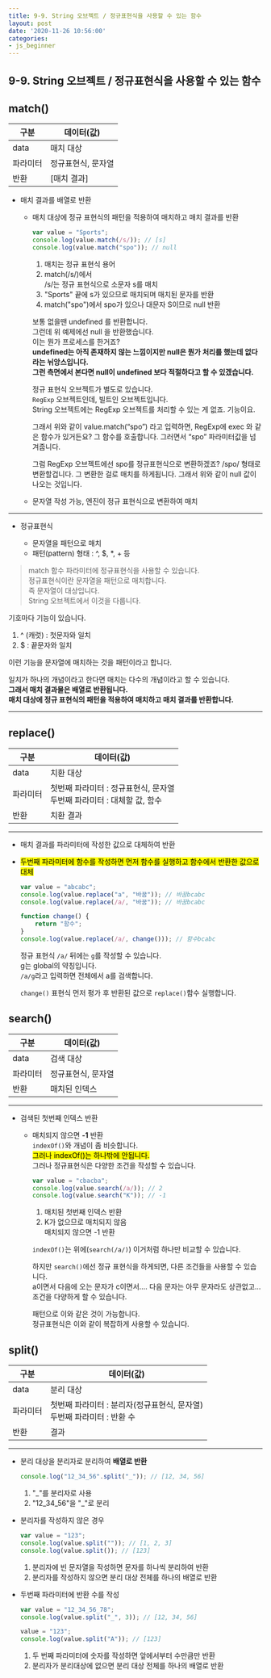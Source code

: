 ```yaml
---
title: 9-9. String 오브젝트 / 정규표현식을 사용할 수 있는 함수
layout: post
date: '2020-11-26 10:56:00'
categories:
- js_beginner
---
```


## 9-9. String 오브젝트 / 정규표현식을 사용할 수 있는 함수

## match()

|구분|데이터(값)|
|---|---------|
|data|매치 대상|
|파라미터|정규표현식, 문자열|
|반환|[매치 결과]|

* 매치 결과를 배열로 반환

    * 매치 대상에 정규 표현식의 패턴을 적용하여 매치하고 매치 결과를 반환
    
        ```javascript
        var value = "Sports";
        console.log(value.match(/s/)); // [s]
        console.log(value.match("spo")); // null
        ```
        
        1. 매치는 정규 표현식 용어
        2. match(/s/)에서  
           /s/는 정규 표현식으로 소문자 s를 매치
        3. "Sports" 끝에 s가 있으므로 매치되며 매치된 문자를 반환
        4. match("spo")에서 spo가 있으나 대문자 S이므로 null 반환
        
        보통 없을땐 undefined 를 반환합니다.  
        그런데 위 예제에선 null 을 반환했습니다.  
        이는 뭔가 프로세스를 한거죠?  
        **undefined는 아직 존재하지 않는 느낌이지만 null은 뭔가 처리를 했는데 없다라는 뉘앙스입니다.**  
        **그런 측면에서 본다면 null이 undefined 보다 적절하다고 할 수 있겠습니다.**
        
        정규 표현식 오브젝트가 별도로 있습니다.  
        `RegExp` 오브젝트인데, 빌트인 오브젝트입니다.  
        String 오브젝트에는 RegExp 오브젝트를 처리할 수 있는 게 없죠. 기능이요.
        
        그래서 위와 같이 value.match(“spo”) 라고 입력하면,
        RegExp에 exec 와 같은 함수가 있거든요?
        그 함수를 호출합니다.
        그러면서 “spo” 파라미터값을 넘겨줍니다.
        
        그럼 RegExp 오브젝트에선 spo를 정규표현식으로 변환하겠죠?
        /spo/ 형태로 변환할겁니다.
        그 변환한 걸로 매치를 하게됩니다.
        그래서 위와 같이 null 값이 나오는 것입니다.
        
    * 문자열 작성 가능, 엔진이 정규 표현식으로 변환하여 매치
    
---

* 정규표현식

    * 문자열을 패턴으로 매치
    * 패턴(pattern) 형태 : ^, $, *, + 등
    
>match 함수 파라미터에 정규표현식을 사용할 수 있습니다.  
>정규표현식이란 문자열을 패턴으로 매치합니다.  
>즉 문자열이 대상입니다.  
>String 오브젝트에서 이것을 다룹니다.

기호마다 기능이 있습니다.

1. ^ (캐럿) : 첫문자와 일치
2. $ : 끝문자와 일치

이런 기능을 문자열에 매치하는 것을 패턴이라고 합니다.

일치가 하나의 개념이라고 한다면 매치는 다수의 개념이라고 할 수 있습니다.  
**그래서 매치 결과물은 배열로 반환됩니다.**  
**매치 대상에 정규 표현식의 패턴을 적용하여 매치하고 매치 결과를 반환합니다.**

---

## replace()

|구분|데이터(값)|
|---|---------|
|data|치환 대상|
|파라미터|첫번째 파라미터 : 정규표현식, 문자열 <br> 두번째 파라미터 : 대체할 값, 함수|
|반환|치환 결과|

---

* 매치 결과를 파라미터에 작성한 값으로 대체하여 반환
* <mark>두번째 파라미터에 함수를 작성하면 먼저 함수를 실행하고 함수에서 반환한 값으로 대체</mark>

    ```javascript
    var value = "abcabc";
    console.log(value.replace("a", "바꿈")); // 바꿈bcabc
    console.log(value.replace(/a/, "바꿈")); // 바꿈bcabc
    
    function change() {
        return "함수";
    }
    console.log(value.replace(/a/, change())); // 함수bcabc
    ```
    
    정규 표현식 `/a/` 뒤에는 `g`를 작성할 수 있습니다.  
    g는 global의 약칭입니다.  
    `/a/g`라고 입력하면 전체에서 a를 검색합니다.
    
    `change()` 표현식 먼저 평가 후 반환된 값으로 `replace()`함수 실행합니다.
    
## search()

|구분|데이터(값)|
|---|---------|
|data|검색 대상|
|파라미터|정규표현식, 문자열|
|반환|매치된 인덱스|

---

* 검색된 첫번째 인덱스 반환

    * 매치되지 않으면 **-1** 반환  
      `indexOf()`와 개념이 좀 비슷합니다.  
      <mark>그러나 indexOf()는 하나밖에 안됩니다.</mark>  
      그러나 정규표현식은 다양한 조건을 작성할 수 있습니다.
      
        ```javascript
        var value = "cbacba";
        console.log(value.search(/a/)); // 2
        console.log(value.search("K")); // -1
        ```
        
        1. 매치된 첫번째 인덱스 반환
        2. K가 없으므로 매치되지 않음  
           매치되지 않으면 -1 반환
           
        `indexOf()`는 위에(`search(/a/)`) 이거처럼 하나만 비교할 수 있습니다.  
        
        하지만 `search()`에선 정규 표현식을 하게되면, 다른 조건들을 사용할 수 있습니다.  
        a이면서 다음에 오는 문자가 c이면서.... 다음 문자는 아무 문자라도 상관없고...  
        조건을 다양하게 할 수 있습니다.
        
        패턴으로 이와 같은 것이 가능합니다.  
        정규표현식은 이와 같이 복잡하게 사용할 수 있습니다.
        
## split()

|구분|데이터(값)|
|---|---------|
|data|분리 대상|
|파라미터|첫번째 파라미터 : 분리자(정규표현식, 문자열) <br> 두번째 파라미터 : 반환 수|
|반환|결과|

--- 

* 분리 대상을 분리자로 분리하여 **배열로 반환**

    ```javascript
    console.log("12_34_56".split("_")); // [12, 34, 56]
    ```
    
    1. "_"를 분리자로 사용
    2. "12_34_56"을 "_"로 분리

* 분리자를 작성하지 않은 경우

    ```javascript
    var value = "123";
    console.log(value.split("")); // [1, 2, 3]
    console.log(value.split()); // [123]
    ```
    
    1. 분리자에 빈 문자열을 작성하면 문자를 하나씩 분리하여 반환
    2. 분리자를 작성하지 않으면 분리 대상 전체를 하나의 배열로 반환

* 두번째 파라미터에 반환 수를 작성

    ```javascript
    var value = "12_34_56_78";
    console.log(value.split("_", 3)); // [12, 34, 56]
    
    value = "123";
    console.log(value.split("A")); // [123]
    ```
    
    1. 두 번째 파라미터에 숫자를 작성하면 앞에서부터 수만큼만 반환
    2. 분리자가 분리대상에 없으면 분리 대상 전체를 하나의 배열로 반환